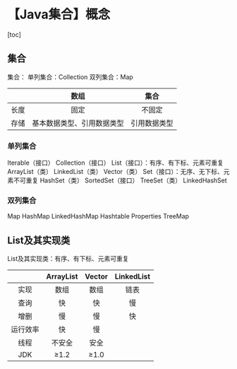 # 【Java集合】概念



[toc]



## 集合

集合：
	单列集合：Collection
	双列集合：Map

|      |            数组            |     集合     |
| :--: | :------------------------: | :----------: |
| 长度 |            固定            |    不固定    |
| 存储 | 基本数据类型、引用数据类型 | 引用数据类型 |



### 单列集合

Iterable（接口）
	Collection（接口）
		List（接口）：有序、有下标、元素可重复
			ArrayList（类）
			LinkedList（类）
			Vector（类）
		Set（接口）：无序、无下标、元素不可重复
			HashSet（类）
			SortedSet（接口）
				TreeSet（类）
			LinkedHashSet



### 双列集合

Map
	HashMap
		LinkedHashMap
	Hashtable
		Properties
	TreeMap



## List及其实现类

List及其实现类：有序、有下标、元素可重复

|          | ArrayList | Vector | LinkedList |
| :------: | :-------: | :----: | :--------: |
|   实现   |   数组    |  数组  |    链表    |
|   查询   |    快     |   快   |     慢     |
|   增删   |    慢     |   慢   |     快     |
| 运行效率 |    快     |   慢   |            |
|   线程   |  不安全   |  安全  |            |
|   JDK    |   ≥1.2    |  ≥1.0  |            |
